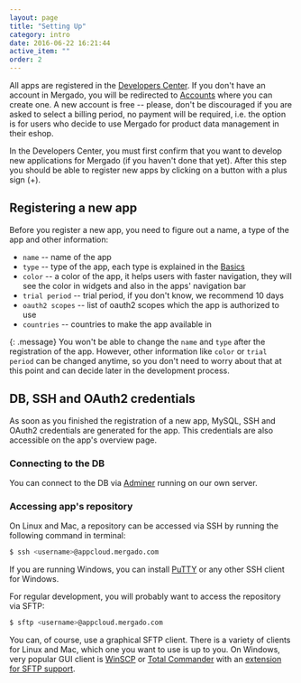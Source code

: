 ```yaml
---
layout: page
title: "Setting Up"
category: intro
date: 2016-06-22 16:21:44
active_item: ""
order: 2
---
```


All apps are registered in the [Developers Center](https://developers.mergado.com). If you don't have an account in Mergado, you will be redirected to [Accounts](https://accounts.mergado.com) where you can create one. A new account is free -- please, don't be discouraged if you are asked to select a billing period, no payment will be required, i.e. the option is for users who decide to use Mergado for product data management in their eshop.

In the Developers Center, you must first confirm that you want to develop new applications for Mergado (if you haven't done that yet). After this step you should be able to register new apps by clicking on a button with a plus sign (+).

## Registering a new app

Before you register a new app, you need to figure out a name, a type of the app and other information:

* `name` -- name of the app
* `type` -- type of the app, each type is explained in the [Basics](the-basics.html)
* `color` -- a color of the app, it helps users with faster navigation, they will see the color in widgets and also in the apps' navigation bar
* `trial period` -- trial period, if you don't know, we recommend 10 days
* `oauth2 scopes` -- list of oauth2 scopes which the app is authorized to use
* `countries` -- countries to make the app available in

{: .message}
You won't be able to change the `name` and `type` after the registration of the app. However, other information like `color` or `trial period` can be changed anytime, so you don't need to worry about that at this point and can decide later in the development process.

## DB, SSH and OAuth2 credentials

As soon as you finished the registration of a new app, MySQL, SSH and OAuth2 credentials are generated for the app. This credentials are also accessible on the app's overview page.

### Connecting to the DB

You can connect to the DB via [Adminer](https://appcloud.mergado.com/adminer/) running on our own server.

### Accessing app's repository

On Linux and Mac, a repository can be accessed via SSH by running the following command in terminal:

```bash
$ ssh <username>@appcloud.mergado.com
```

If you are running Windows, you can install [PuTTY](http://www.putty.org/) or any other SSH client for Windows.

For regular development, you will probably want to access the repository via SFTP:

```bash
$ sftp <username>@appcloud.mergado.com
```

You can, of course, use a graphical SFTP client. There is a variety of clients for Linux and Mac, which one you want to use is up to you. On Windows, very popular GUI client is [WinSCP](https://winscp.net/eng/index.php) or [Total Commander](http://www.ghisler.com/) with an [extension for SFTP support](http://www.ghisler.com/plugins.htm).
